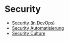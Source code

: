 # Security

- [Security (in DevOps)](./1_theorie/ÜbersichtSecInDevOps.md)
- [Security Automatisierung](./1_theorie/SecurityAutomatisierung.md)
- [Security Culture](./1_theorie/SecurityKultur.md)
